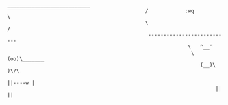 ```
                                              ___________________________
                                             /            :wq            \
                                             \                           /
                                              ---------------------------
                                                           \   ^__^
                                                            \  (oo)\_______
                                                               (__)\       )\/\
                                                                    ||----w |
                                                                    ||     ||
```

<!--
**dr-kino/dr-kino** is a ✨ _special_ ✨ repository because its `README.md` (this file) appears on your GitHub profile.

Here are some ideas to get you started:

- 👋 Hi there 👋
- 🔭 I’m currently working on ...
- 🌱 I’m currently learning ...
- 👯 I’m looking to collaborate on ...
- 🤔 I’m looking for help with ...
- 💬 Ask me about ...
- 📫 How to reach me: ...
- 😄 Pronouns: ...
- ⚡ Fun fact: ...
-->
